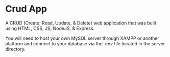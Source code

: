 # Crud App

A CRUD (Create, Read, Update, & Delete) web application that was built using HTML, CSS, JS, NodeJS, & Express.

You will need to host your own MySQL server through XAMPP or another platform and connect to your database via the .env file located in the server directory.
